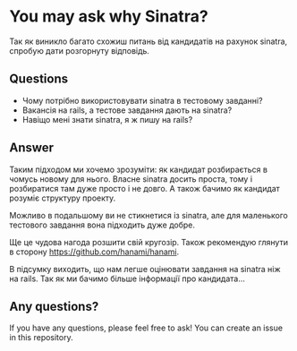 # You may ask why Sinatra?

Так як виникло багато схожиш питань від кандидатів на рахунок sinatra, спробую дати розгорнуту відповідь.

## Questions

  - Чому потрібно використовувати sinatra в тестовому завданні?
  - Вакансія на rails, а тестове завдання дають на sinatra?
  - Навіщо мені знати sinatra, я ж пишу на rails?

## Answer

  Таким підходом ми хочемо зрозуміти: як кандидат розбирається в чомусь новому для нього.
  Власне sinatra досить проста, тому і розбиратися там дуже просто і не довго.
  А також бачимо як кандидат розуміє структуру проекту.

  Можливо в подальшому ви не стикнетися із sinatra, але для маленького тестового завдання вона підходить дуже добре.

  Ще це чудова нагода розшити свій кругозір.
  Також рекомендую глянути в сторону https://github.com/hanami/hanami.

  В підсумку виходить, що нам легше оцінювати завдання на sinatra ніж на rails.
  Так як ми бачимо більше інформації про кандидата...


## Any questions?

  If you have any questions, please feel free to ask!
  You can create an issue in this repository.
